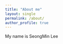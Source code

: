 ```yaml
---
title: "About me"
layout: single
permalink: /about/
author_profile: true
---
```


My name is SeongMin Lee